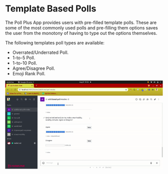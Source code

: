 # Template Based Polls

The Poll Plus App provides users with pre-filled template polls. These are some of the most commonly used polls and pre-filling them options saves the user from the monotony of having to type out the options themselves.

The following templates poll types are available:
- Overrated/Underrated Poll.
- 1-to-5 Poll.
- 1-to-10 Poll.
- Agree/Disagree Poll.
- Emoji Rank Poll.

![](../../../../.gitbook/assets/poll-plus/poll_template_based.gif)
